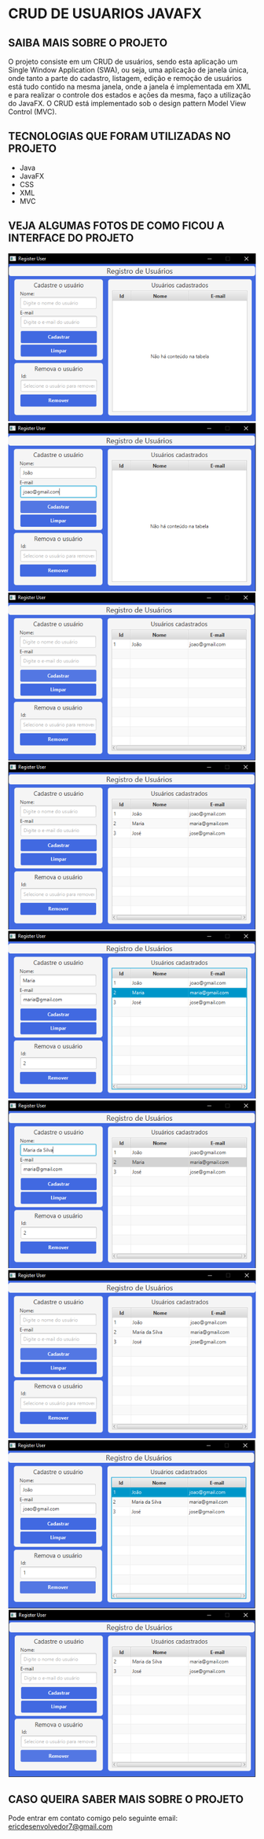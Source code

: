 # CRUD DE USUARIOS JAVAFX

## SAIBA MAIS SOBRE O PROJETO

O projeto consiste em um CRUD de usuários, sendo esta aplicação um Single Window Application (SWA), ou seja, uma aplicação de janela única, onde tanto a parte do cadastro, listagem, edição e remoção de usuários está tudo contido na mesma janela, onde a janela é implementada em XML e para realizar o controle dos estados e ações da mesma, faço a utilização do JavaFX. O CRUD está implementado sob o design pattern Model View Control (MVC).

## TECNOLOGIAS QUE FORAM UTILIZADAS NO PROJETO
* Java
* JavaFX
* CSS
* XML
* MVC

## VEJA ALGUMAS FOTOS DE COMO FICOU A INTERFACE DO PROJETO

![Print 1 da aplicação](https://github.com/ericrodriguesfer/utilities-readme/blob/master/crud-usuarios-javafx/img-1.png)
![Print 2 da aplicação](https://github.com/ericrodriguesfer/utilities-readme/blob/master/crud-usuarios-javafx/img-2.png)
![Print 3 da aplicação](https://github.com/ericrodriguesfer/utilities-readme/blob/master/crud-usuarios-javafx/img-3.png)
![Print 4 da aplicação](https://github.com/ericrodriguesfer/utilities-readme/blob/master/crud-usuarios-javafx/img-4.png)
![Print 5 da aplicação](https://github.com/ericrodriguesfer/utilities-readme/blob/master/crud-usuarios-javafx/img-5.png)
![Print 6 da aplicação](https://github.com/ericrodriguesfer/utilities-readme/blob/master/crud-usuarios-javafx/img-6.png)
![Print 7 da aplicação](https://github.com/ericrodriguesfer/utilities-readme/blob/master/crud-usuarios-javafx/img-7.png)
![Print 8 da aplicação](https://github.com/ericrodriguesfer/utilities-readme/blob/master/crud-usuarios-javafx/img-8.png)
![Print 9 da aplicação](https://github.com/ericrodriguesfer/utilities-readme/blob/master/crud-usuarios-javafx/img-9.png)


## CASO QUEIRA SABER MAIS SOBRE O PROJETO

Pode entrar em contato comigo pelo seguinte email: ericdesenvolvedor7@gmail.com

